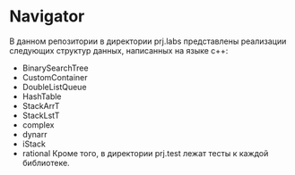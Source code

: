 # Navigator
В данном репозитории в директории prj.labs представлены реализации следующих структур данных, написанных на языке c++:
  - BinarySearchTree
  - CustomContainer
  - DoubleListQueue
  - HashTable
  - StackArrT
  - StackLstT
  - complex
  - dynarr
  - iStack
  - rational
Кроме того, в директории prj.test лежат тесты к каждой библиотеке.
